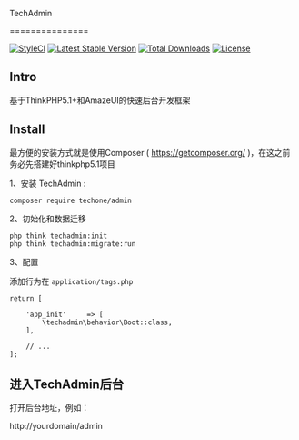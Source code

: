 TechAdmin

===============

[![StyleCI](https://github.styleci.io/repos/149270146/shield?style=plastic&branch=master)](https://github.styleci.io/repos/149270146)
[![Latest Stable Version](https://poser.pugx.org/techone/admin/v/stable)](https://packagist.org/packages/techone/admin)
[![Total Downloads](https://poser.pugx.org/techone/admin/downloads)](https://packagist.org/packages/techone/admin)
[![License](https://poser.pugx.org/techone/admin/license)](https://packagist.org/packages/techone/admin)

## Intro

基于ThinkPHP5.1+和AmazeUI的快速后台开发框架

## Install

最方便的安装方式就是使用Composer ( https://getcomposer.org/ )，在这之前务必先搭建好thinkphp5.1项目

1、安装 TechAdmin :

```
composer require techone/admin
```

2、初始化和数据迁移

```
php think techadmin:init
php think techadmin:migrate:run
```

3、配置

添加行为在 `application/tags.php`

```
return [

    'app_init'     => [
        \techadmin\behavior\Boot::class,
    ],

    // ...
];
```

## 进入TechAdmin后台

打开后台地址，例如：

http://yourdomain/admin